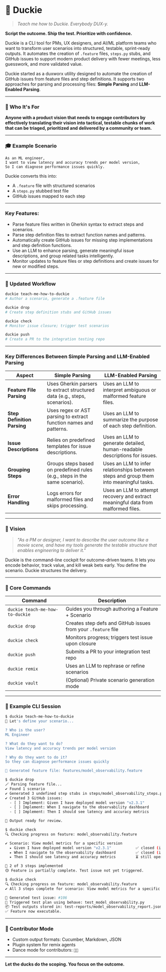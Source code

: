# 🐣 Duckie

> _Teach me how to Duckie. Everybody DUX-y._

**Script the outcome. Ship the test. Prioritize with confidence.**

Duckie is a CLI tool for PMs, UX designers, and AI/ML platform teams who want to transform user scenarios into structured, testable, sprint-ready outputs. It automates the creation of `.feature` files, `steps.py` stubs, and GitHub issues to support modern product delivery with fewer meetings, less guesswork, and more validated value.

Duckie started as a duxworx utility designed to automate the creation of GitHub issues from feature files and step definitions. It supports two approaches for parsing and processing files: **Simple Parsing** and **LLM-Enabled Parsing**.

---

### 🧠 Who It's For

**Anyone with a product vision that needs to engage contributors by effectively translating their vision into tactical, testable chunks of work that can be triaged, prioritized and delivered by a community or team.**

---

### 🎓 Example Scenario

```text
As an ML engineer,
I want to view latency and accuracy trends per model version,
So I can diagnose performance issues quickly.
```

Duckie converts this into:

*   A `.feature` file with structured scenarios
*   A `steps.py` stubbed test file
*   GitHub issues mapped to each step

---

### Key Features:

*   Parse feature files written in Gherkin syntax to extract steps and scenarios.
*   Parse step definition files to extract function names and patterns.
*   Automatically create GitHub issues for missing step implementations and step definition functions.
*   Use an LLM to enhance parsing, generate meaningful issue descriptions, and group related tasks intelligently.
*   Monitor updates to feature files or step definitions and create issues for new or modified steps.

---

### 🔄 Updated Workflow

```bash
duckie teach-me-how-to-duckie
# Author a scenario, generate a .feature file

duckie drop
# Create step definition stubs and GitHub issues

duckie check
# Monitor issue closure; trigger test scenarios

duckie push
# Create a PR to the integration testing repo
```

---

### Key Differences Between Simple Parsing and LLM-Enabled Parsing

| **Aspect**                | **Simple Parsing**                                                                 | **LLM-Enabled Parsing**                                                                 |
|---------------------------|------------------------------------------------------------------------------------|----------------------------------------------------------------------------------------|
| **Feature File Parsing**  | Uses Gherkin parsers to extract structured data (e.g., steps, scenarios).           | Uses an LLM to interpret ambiguous or malformed feature files.                         |
| **Step Definition Parsing** | Uses regex or AST parsing to extract function names and patterns.                  | Uses an LLM to summarize the purpose of each step definition.                          |
| **Issue Descriptions**    | Relies on predefined templates for issue descriptions.                              | Uses an LLM to generate detailed, human-readable descriptions for issues.              |
| **Grouping Steps**        | Groups steps based on predefined rules (e.g., steps in the same scenario).          | Uses an LLM to infer relationships between steps and group them into meaningful tasks.  |
| **Error Handling**        | Logs errors for malformed files and skips processing.                               | Uses an LLM to attempt recovery and extract meaningful data from malformed files.       |

---

### 🔬 Vision

> _"As a PM or designer, I want to describe the user outcome like a movie scene, and have my tools generate the testable structure that enables engineering to deliver it."_

Duckie is the command-line cockpit for outcome-driven teams. It lets you encode behavior, track value, and kill weak bets early. You define the scenario. Duckie structures the delivery.

---

### 🚀 Core Commands

| Command                         | Description                                                   |
| ------------------------------- | ------------------------------------------------------------- |
| `duckie teach-me-how-to-duckie` | Guides you through authoring a Feature + Scenario             |
| `duckie drop`                   | Creates step defs and GitHub issues from your `.feature` file |
| `duckie check`                  | Monitors progress; triggers test issue upon closure           |
| `duckie push`                   | Submits a PR to your integration test repo                    |
| `duckie remix`                  | Uses an LLM to rephrase or refine scenarios                   |
| `duckie vault`                  | (Optional) Private scenario generation mode                   |

---

### 📅 Example CLI Session

```bash
$ duckie teach-me-how-to-duckie
🦆 Let's define your scenario...

? Who is the user?
ML Engineer

? What do they want to do?
View latency and accuracy trends per model version

? Why do they want to do it?
So they can diagnose performance issues quickly

📄 Generated feature file: features/model_observability.feature
```

```bash
$ duckie drop
🪄 Parsing feature file...
✔ Found 1 scenario
✔ Generated 3 undefined step stubs in steps/model_observability_steps.py
✔ Created 3 GitHub issues:
  - [ ] Implement: Given I have deployed model version "v2.3.1"
  - [ ] Implement: When I navigate to the observability dashboard
  - [ ] Implement: Then I should see latency and accuracy metrics

📂 Output ready for review.
```

```bash
$ duckie check
🔍 Checking progress on feature: model_observability.feature

✔ Scenario: View model metrics for a specific version
  ▸ Given I have deployed model version "v2.3.1"           ✅ closed (issue #103)
  ▸ When I navigate to the observability dashboard         ✅ closed (issue #104)
  ▸ Then I should see latency and accuracy metrics         ⏳ still open (issue #105)

🔔 2 of 3 steps implemented
🟡 Feature is partially complete. Test issue not yet triggered.
```

```bash
$ duckie check
🔍 Checking progress on feature: model_observability.feature
✔ All 3 steps complete for scenario: View model metrics for a specific version

🧪 Generated test issue: #106
🧵 Triggered test plan using behave: test_model_observability.py
📦 Test outputs stored in: test-reports/model_observability_report.json
✅ Feature now executable.
```

---

### 🌟 Contributor Mode

*   Custom output formats: Cucumber, Markdown, JSON
*   Plugin system for remix agents
*   Dance mode for contributors: `🕺🦆`

---

**Let the ducks do the scoping. You focus on the outcome.**

